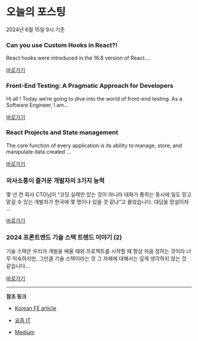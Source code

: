 # 오늘의 포스팅 
2024년 6월 15일 9시 기준 

### Can you use Custom Hooks in React?! 

 React hooks were introduced in the 16.8 version of React.... 

 [바로가기](https://medium.com/m/signin?actionUrl=https%3A%2F%2Fmedium.com%2F_%2Fbookmark%2Fp%2Fa60611df0325&operation=register&redirect=https%3A%2F%2Fmedium.com%2F%40emmanuelodii80%2Fcan-you-use-custom-hooks-in-react-a60611df0325&source=---------0-84----------typescript------bookmark_preview----492ea394_7f31_459d_b42e_1344296930a9-------) 

### Front-End Testing: A Pragmatic Approach for Developers 

 Hi all ! Today we’re going to dive into the world of front-end testing. As a Software Engineer, I am... 

 [바로가기](https://medium.com/m/signin?actionUrl=https%3A%2F%2Fmedium.com%2F_%2Fbookmark%2Fp%2F47d67f0e90d0&operation=register&redirect=https%3A%2F%2Fmedium.com%2F%40victorydeo%2Ffront-end-testing-a-pragmatic-approach-for-developers-47d67f0e90d0&source=---------0-84----------frontend------bookmark_preview----d9a60ac8_7eea_4726_977b_75d9a60fc45e-------) 

### React Projects and State management 

 The core function of every application is its ability to manage, store, and manipulate data created ... 

 [바로가기](https://medium.com/m/signin?actionUrl=https%3A%2F%2Fmedium.com%2F_%2Fbookmark%2Fp%2F65d68e852d55&operation=register&redirect=https%3A%2F%2Fmedium.com%2F%40nwokichaamarachi%2Freact-projects-and-state-management-65d68e852d55&source=---------0-84----------reactjs------bookmark_preview----9e6c3155_f2e4_4e4d_b677_a0b58849d872-------) 

### 의사소통이 즐거운 개발자의 3가지 능력 

 몇 년 전 회사 CTO님이 “코딩 실력만 있는 것이 아니라 대화가 통하는 동시에 일도 믿고 맡길 수 있는 개발자가 한국에 몇 명이나 있을 것 같냐”고 물었습니다. 대답을 망설이자 ... 

 [바로가기](https://yozm.wishket.com/magazine/detail/2631/) 

### 2024 프론트엔드 기술 스택 트렌드 이야기 (2) 

 기술 스택은 우리가 개발을 배울 때와 프로젝트를 시작할 때 항상 처음 정하는 것이라 너무 익숙하지만, 그만큼 기술 스택이라는 것 그 자체에 대해서는 깊게 생각하지 않는 것 같습니다... 

 [바로가기](https://yozm.wishket.com/magazine/detail/2626/) 

---

**참조 링크**

- [Korean FE article](https://kofearticle.substack.com) 

- [요즘 IT](https://yozm.wishket.com/magazine) 

- [Medium](https://medium.com) 

